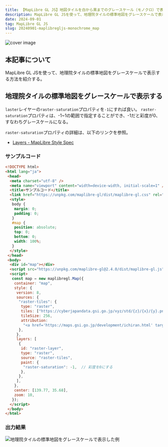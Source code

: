 ```yaml
---
title: 【MapLibre GL JS】地図タイルを白から黒までのグレースケール（モノクロ）で表示する
description: MapLibre GL JSを使って、地理院タイルの標準地図をグレースケールで表示する方法を紹介する。
date: 2024-09-01
tag: MapLibre GL JS
slug: 20240901-maplibregljs-monochrome_map
---
```


![cover image](/assets/blog/20240901-maplibregljs-monochrome_map/cover.webp)

## 本記事について

MapLibre GL JSを使って、地理院タイルの標準地図をグレースケールで表示する方法を紹介する。

## 地理院タイルの標準地図をグレースケールで表示する

`laster`レイヤーの`raster-saturation`プロパティを`-1`にすれば良い。
`raster-saturation`プロパティは、-1~1の範囲で指定することができ、-1だと彩度が0、すなわちグレースケールになる。

`raster-saturation`プロパティの詳細は、以下のリンクを参照。  

- [Layers - MapLibre Style Spec](https://maplibre.org/maplibre-style-spec/layers/#raster-saturation)

### サンプルコード

```html
<!DOCTYPE html>
<html lang="ja">
 <head>
  <meta charset="utf-8" />
  <meta name="viewport" content="width=device-width, initial-scale=1" />
  <title>サンプルコード</title>
  <link href="https://unpkg.com/maplibre-gl/dist/maplibre-gl.css" rel="stylesheet" />
  <style>
   body {
    margin: 0;
    padding: 0;
   }
   #map {
    position: absolute;
    top: 0;
    bottom: 0;
    width: 100%;
   }
  </style>
 </head>
 <body>
  <div id="map"></div>
  <script src="https://unpkg.com/maplibre-gl@2.4.0/dist/maplibre-gl.js"></script>
  <script>
   const map = new maplibregl.Map({
    container: "map",
    style: {
     version: 8,
     sources: {
      "raster-tiles": {
       type: "raster",
       tiles: ["https://cyberjapandata.gsi.go.jp/xyz/std/{z}/{x}/{y}.png"],
       tileSize: 256,
       attribution:
        "<a href='https://maps.gsi.go.jp/development/ichiran.html' target='_blank'>地理院タイル</a>",
      },
     },
     layers: [
      {
       id: "raster-layer",
       type: "raster",
       source: "raster-tiles",
       paint: {
        "raster-saturation": -1,  // 彩度を0にする
       },
      },
     ],
    },
    center: [139.77, 35.68],
    zoom: 10,
   });
  </script>
 </body>
</html>
```

### 出力結果

![地理院タイルの標準地図をグレースケールで表示した例](/assets/blog/20240901-maplibregljs-monochrome_map/cover.webp)
